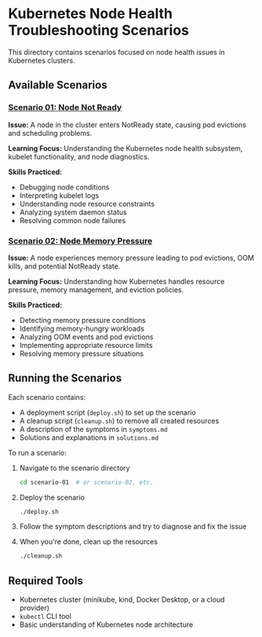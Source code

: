 # Kubernetes Node Health Troubleshooting Scenarios

This directory contains scenarios focused on node health issues in Kubernetes clusters.

## Available Scenarios

### [Scenario 01: Node Not Ready](./scenario-01/)

**Issue:** A node in the cluster enters NotReady state, causing pod evictions and scheduling problems.

**Learning Focus:** Understanding the Kubernetes node health subsystem, kubelet functionality, and node diagnostics.

**Skills Practiced:**
- Debugging node conditions
- Interpreting kubelet logs
- Understanding node resource constraints
- Analyzing system daemon status
- Resolving common node failures

### [Scenario 02: Node Memory Pressure](./scenario-02/)

**Issue:** A node experiences memory pressure leading to pod evictions, OOM kills, and potential NotReady state.

**Learning Focus:** Understanding how Kubernetes handles resource pressure, memory management, and eviction policies.

**Skills Practiced:**
- Detecting memory pressure conditions
- Identifying memory-hungry workloads
- Analyzing OOM events and pod evictions
- Implementing appropriate resource limits
- Resolving memory pressure situations

## Running the Scenarios

Each scenario contains:
- A deployment script (`deploy.sh`) to set up the scenario
- A cleanup script (`cleanup.sh`) to remove all created resources
- A description of the symptoms in `symptoms.md`
- Solutions and explanations in `solutions.md`

To run a scenario:

1. Navigate to the scenario directory
   ```bash
   cd scenario-01  # or scenario-02, etc.
   ```

2. Deploy the scenario
   ```bash
   ./deploy.sh
   ```

3. Follow the symptom descriptions and try to diagnose and fix the issue
   
4. When you're done, clean up the resources
   ```bash
   ./cleanup.sh
   ```

## Required Tools

- Kubernetes cluster (minikube, kind, Docker Desktop, or a cloud provider)
- `kubectl` CLI tool
- Basic understanding of Kubernetes node architecture 